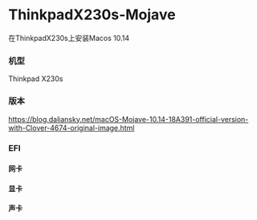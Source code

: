 # ThinkpadX230s-Mojave
在ThinkpadX230s上安装Macos 10.14
### 机型
Thinkpad X230s
### 版本
https://blog.daliansky.net/macOS-Mojave-10.14-18A391-official-version-with-Clover-4674-original-image.html

### EFI
#### 网卡
#### 显卡
#### 声卡
####  
